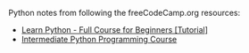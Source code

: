Python notes from following the freeCodeCamp.org resources:

- [Learn Python - Full Course for Beginners [Tutorial]](https://www.youtube.com/watch?v=rfscVS0vtbw&ab_channel=freeCodeCamp.org)
- [Intermediate Python Programming Course](https://www.youtube.com/watch?v=HGOBQPFzWKo&ab_channel=freeCodeCamp.org)
